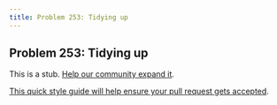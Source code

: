 ```yaml
---
title: Problem 253: Tidying up
---
```

## Problem 253: Tidying up

This is a stub. <a href='https://github.com/freecodecamp/guides/tree/master/src/pages/certifications/coding-interview-prep/project-euler/problem-253-tidying-up/index.md' target='_blank' rel='nofollow'>Help our community expand it</a>.

<a href='https://github.com/freecodecamp/guides/blob/master/README.md' target='_blank' rel='nofollow'>This quick style guide will help ensure your pull request gets accepted</a>.

<!-- The article goes here, in GitHub-flavored Markdown. Feel free to add YouTube videos, images, and CodePen/JSBin embeds  -->
